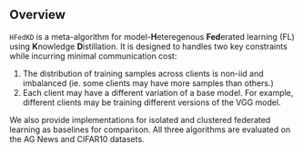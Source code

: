 ## Overview
`HFedKD` is a meta-algorithm for model-**H**eteregenous **Fed**erated learning (FL) using **K**nowledge **D**istillation. It is designed to handles two key constraints while incurring minimal communication cost:
1. The distribution of training samples across clients is non-iid and imbalanced (ie. some clients may have more samples than others.)
2. Each client may have a different variation of a base model. For example, different clients may be training different versions of the VGG model.

We also provide implementations for isolated and clustered federated learning as baselines for comparison. All three algorithms are evaluated on the AG News and CIFAR10 datasets.